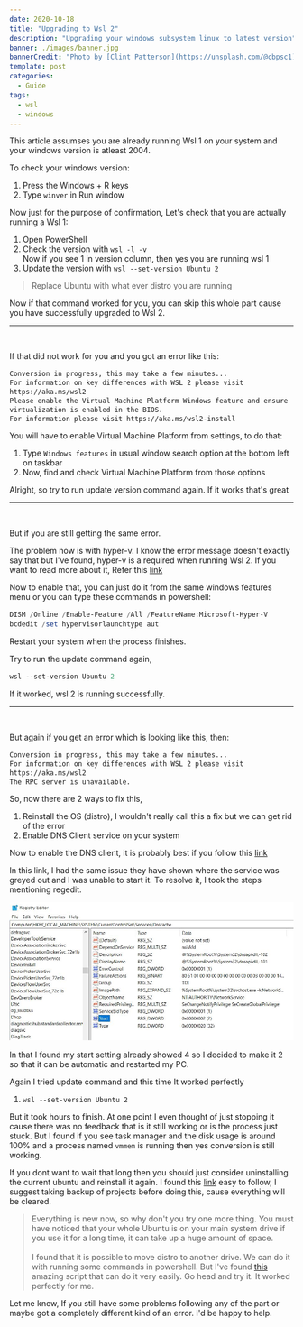 ```yaml
---
date: 2020-10-18
title: "Upgrading to Wsl 2"
description: "Upgrading your windows subsystem linux to latest version"
banner: ./images/banner.jpg
bannerCredit: "Photo by [Clint Patterson](https://unsplash.com/@cbpsc1)"
template: post
categories:
  - Guide
tags:
  - wsl
  - windows
---
```


This article assumses you are already running Wsl 1 on your system and your windows
version is atleast 2004.

To check your windows version:
1. Press the Windows + R keys
1. Type `winver` in Run window

Now just for the purpose of confirmation, Let's check that you are actually running a Wsl 1:
1. Open PowerShell
1. Check the version with `wsl -l -v`<br />
Now if you see 1 in version column, then yes you are running wsl 1
1. Update the version with `wsl --set-version Ubuntu 2`

>Replace Ubuntu with what ever distro you are running

Now if that command worked for you, you can skip this whole part cause you have successfully upgraded to Wsl 2.

<hr />
<br />

If that did not work for you and you got an error like this:

```terminal
Conversion in progress, this may take a few minutes...
For information on key differences with WSL 2 please visit https://aka.ms/wsl2
Please enable the Virtual Machine Platform Windows feature and ensure virtualization is enabled in the BIOS.
For information please visit https://aka.ms/wsl2-install
```

You will have to enable Virtual Machine Platform from settings, to do that:
1. Type `Windows features` in usual window search option at the bottom left on taskbar
1. Now, find and check Virtual Machine Platform from those options

Alright, so try to run update version command again. If it works that's great


<hr />
<br />

But if you are still getting the same error.

The problem now is with hyper-v. I know the error message doesn't exactly say that but I've found, hyper-v is a required when running Wsl 2.
If you want to read more about it, Refer this [link](https://github.com/microsoft/WSL/issues/5363)

Now to enable that, you can just do it from the same windows features menu 
or you can type these commands in powershell:

```powershell
DISM /Online /Enable-Feature /All /FeatureName:Microsoft-Hyper-V
bcdedit /set hypervisorlaunchtype aut
```

Restart your system when the process finishes.

Try to run the update command again,

```powershell
wsl --set-version Ubuntu 2
```

If it worked, wsl 2 is running successfully.

<hr />
<br />

But again if you get an error which is looking like this, then:

```terminal
Conversion in progress, this may take a few minutes...
For information on key differences with WSL 2 please visit https://aka.ms/wsl2
The RPC server is unavailable.
```

So, now there are 2 ways to fix this,
1. Reinstall the OS (distro), I wouldn't really call this a fix but we can
get rid of the error
2. Enable DNS Client service on your system

Now to enable the DNS client, it is probably best if you follow this [link](https://wintechlab.com/enable-disable-dns-client-service/)

In this link, I had the same issue they have shown where the service was 
greyed out and I was unable to start it. To resolve it, I took the steps 
mentioning regedit. 

![alt text](./images/regedit.jpg "regedit")

In that I found my start setting already showed 4 so I decided to make it 2
so that it can be automatic and restarted my PC. 

Again I tried update command and this time It worked perfectly
1. `wsl --set-version Ubuntu 2`

But it took hours to finish. At one point I even thought of just stopping 
it cause there was no feedback that is it still working or is the process
just stuck. But I found if you see task manager and the disk usage is around
100% and a process named `vmmem` is running then yes conversion is still working.

If you dont want to wait that long then you should just consider uninstalling 
the current ubuntu and reinstall it again. I found this [link](https://www.digitalocean.com/community/posts/trying-the-new-wsl-2-its-fast-windows-subsystem-for-linux) 
easy to follow, I suggest taking backup of projects before doing this, 
cause everything will be cleared.


>Everything is new now, so why don't you try one more thing. You must have noticed that your whole Ubuntu is on your main system drive if you use it for a long time, it can take up a huge amount of space.<br /><br />I found that it is possible to move distro to another drive. We can do it with running some commands in powershell. But I've found [this](https://github.com/pxlrbt/move-wsl) amazing script that can do it very easily. Go head and try it. It worked perfectly for me.  

Let me know, If you still have some problems following any of the part or 
maybe got a completely different kind of an error. I'd be happy to help.